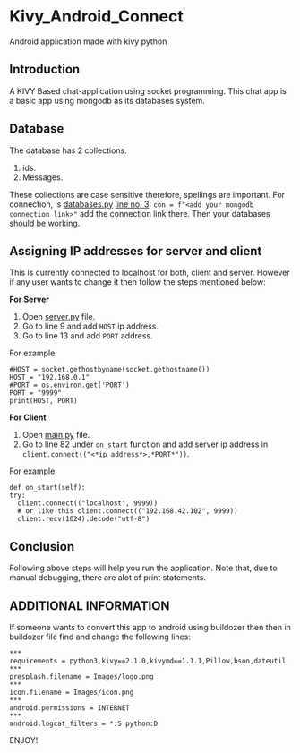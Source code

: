 # Kivy_Android_Connect
Android application made with kivy python 

## Introduction
A KIVY Based chat-application using socket programming. This chat app is a basic app using mongodb as its databases system. 

## Database
The database has 2 collections.
1. ids.
2. Messages.

These collections are case sensitive therefore, spellings are important.
For connection, is [databases.py](https://github.com/DaBaap/Kivy_Android_Connect/blob/main/database.py) [line no. 3](https://github.com/DaBaap/Kivy_Android_Connect/blob/main/database.py#L3):
    `con = f"<add your mongodb connection link>"`
add the connection link there. 
Then your databases should be working.

## Assigning IP addresses for server and client
This is currently connected to localhost for both, client and server. However if any user wants to change it then follow the steps mentioned below:

**For Server**
1. Open [server.py](https://github.com/DaBaap/Kivy_Android_Connect/blob/main/server.py) file.
2. Go to line 9 and add `HOST` ip address.
3. Go to line 13 and add `PORT` address.

For example:

    #HOST = socket.gethostbyname(socket.gethostname())
    HOST = "192.168.0.1"
    #PORT = os.environ.get('PORT')
    PORT = "9999"
    print(HOST, PORT)
    
**For Client**
1. Open [main.py](https://github.com/DaBaap/Kivy_Android_Connect/blob/main/main.py) file.
2. Go to line 82 under `on_start` function and add server ip address in `client.connect(("<*ip address*>,*PORT*"))`.

For example:

    def on_start(self):
    try:
      client.connect(("localhost", 9999))
      # or like this client.connect(("192.168.42.102", 9999))
      client.recv(1024).decode("utf-8")

## Conclusion
Following above steps will help you run the application. Note that, due to manual debugging, there are alot of print statements.


## ADDITIONAL INFORMATION

If someone wants to convert this app to android using buildozer then then in buildozer file find and change the following lines:

    ***
    requirements = python3,kivy==2.1.0,kivymd==1.1.1,Pillow,bson,dateutil
    ***
    presplash.filename = Images/logo.png
    ***
    icon.filename = Images/icon.png
    ***
    android.permissions = INTERNET
    ***
    android.logcat_filters = *:S python:D
    
ENJOY!

